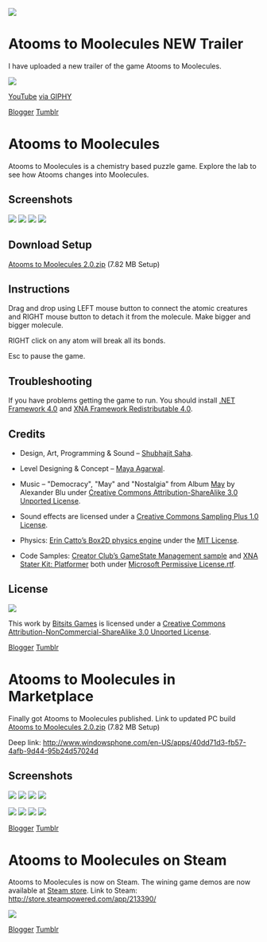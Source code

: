 ![](https://raw.githubusercontent.com/Bitsits/Atooms-to-Moolecules/master/Windows%20Phone%20App/Atooms%20to%20Moolecules%20PC%20Large.png)

Atooms to Moolecules NEW Trailer
===
I have uploaded a new trailer of the game Atooms to Moolecules. 

[![](https://github.com/Bitsits/Atooms-to-Moolecules-WP7-video/raw/master/W63ukWu7KMIOXSdQcT.gif)][video]

[YouTube][video]
[via GIPHY](https://giphy.com/gifs/W63ukWu7KMIOXSdQcT)

[video]: https://youtu.be/Ddb_WVZlkZE

[Blogger](https://bitsits.blogspot.com/2011/02/atooms-to-moolecule-new-trailer.html)
[Tumblr](https://bitsits.tumblr.com/post/96208545280/atooms-to-moolecules-new-trailer)

Atooms to Moolecules
===
Atooms to Moolecules is a chemistry based puzzle game. Explore the lab to see how Atooms changes into Moolecules.

Screenshots
---
![](https://raw.githubusercontent.com/Bitsits/Atooms-to-Moolecules/master/Blog/Atooms%20to%20Moolecules1.PNG)
![](https://raw.githubusercontent.com/Bitsits/Atooms-to-Moolecules/master/Blog/Atooms%20to%20Moolecules2.png)
![](https://raw.githubusercontent.com/Bitsits/Atooms-to-Moolecules/master/Blog/Atooms%20to%20Moolecules3.png)
![](https://raw.githubusercontent.com/Bitsits/Atooms-to-Moolecules/master/Blog/Atooms%20to%20Moolecules4.png)

Download Setup
---
[Atooms to Moolecules 2.0.zip][zip] (7.82 MB Setup)


Instructions
---
Drag and drop using LEFT mouse button to connect the atomic creatures and RIGHT mouse button to detach it from the molecule. Make bigger and bigger molecule.

RIGHT click on any atom will break all its bonds.

Esc to pause the game.


Troubleshooting
---
If you have problems getting the game to run. You should install [.NET Framework 4.0] and [XNA Framework Redistributable 4.0].


Credits
---
- Design, Art, Programming & Sound – [Shubhajit Saha].

- Level Designing & Concept – [Maya Agarwal]. 

- Music – "Democracy", "May" and "Nostalgia" from Album [May](http://www.jamendo.com/en/album/149) by Alexander Blu under [Creative Commons Attribution-ShareAlike 3.0 Unported License].

- Sound effects are licensed under a [Creative Commons Sampling Plus 1.0 License].

- Physics: [Erin Catto’s Box2D physics engine](http://www.box2d.org/) under the [MIT License].

- Code Samples: [Creator Club’s GameState Management sample] and [XNA Stater Kit: Platformer] both under [Microsoft Permissive License.rtf].


License
---
![](https://raw.githubusercontent.com/Bitsits/Atooms-to-Moolecules/master/Blog/cc.png)

This work by [Bitsits Games] is licensed under a [Creative Commons Attribution-NonCommercial-ShareAlike 3.0 Unported License].


[.NET Framework 4.0]: http://www.microsoft.com/en-in/download/details.aspx?id=17718
[XNA Framework Redistributable 4.0]: http://www.microsoft.com/en-in/download/details.aspx?id=20914

[Creator Club’s GameState Management sample]: http://creators.xna.com/en-US/samples/gamestatemanagement
[XNA Stater Kit: Platformer]: http://msdn.microsoft.com/en-us/library/dd254918.aspx
[Microsoft Permissive License.rtf]: http://creators.xna.com/downloads/?id=15

[MIT License]: http://www.opensource.org/licenses/mit-license.php
[Creative Commons Sampling Plus 1.0 License]: http://creativecommons.org/licenses/sampling+/1.0/
[Creative Commons Attribution-ShareAlike 3.0 Unported License]: http://creativecommons.org/licenses/by-sa/3.0/
[Creative Commons Attribution-NonCommercial-ShareAlike 3.0 Unported License]: http://creativecommons.org/licenses/by-nc-sa/3.0/

[Bitsits Games]: https://bitsits.blogspot.com
[Shubhajit Saha]: https://suvozit.blogspot.com
[Maya Agarwal]: https://mayaagarwal.blogspot.com

[zip]: https://github.com/Bitsits/Atooms-to-Moolecules/raw/master/Windows%20Phone%20App/Atooms%20to%20Moolecules.zip

[Blogger](https://bitsits.blogspot.com/2011/02/atooms-to-moolecule.html)
[Tumblr](https://bitsits.tumblr.com/post/96208273420/atooms-to-moolecules-atooms-to-moolecules-is-a)

Atooms to Moolecules in Marketplace
===

Finally got Atooms to Moolecules published.
Link to updated PC build [Atooms to Moolecules 2.0.zip][zip] (7.82 MB Setup)

Deep link: http://www.windowsphone.com/en-US/apps/40dd71d3-fb57-4afb-9d44-95b24d57024d

Screenshots
---
![](https://raw.githubusercontent.com/Bitsits/Atooms-to-Moolecules/master/Windows%20Phone%20App/Atooms%20to%20Moolecules%20Screenshot%201.png)
![](https://raw.githubusercontent.com/Bitsits/Atooms-to-Moolecules/master/Windows%20Phone%20App/Atooms%20to%20Moolecules%20Screenshot%202.png)
![](https://raw.githubusercontent.com/Bitsits/Atooms-to-Moolecules/master/Windows%20Phone%20App/Atooms%20to%20Moolecules%20Screenshot%203.png)
![](https://raw.githubusercontent.com/Bitsits/Atooms-to-Moolecules/master/Windows%20Phone%20App/Atooms%20to%20Moolecules%20Screenshot%204.png)

![](https://raw.githubusercontent.com/Bitsits/Atooms-to-Moolecules/master/Windows%20Phone%20App/Atooms%20to%20Moolecules%20Screenshot%205.png)
![](https://raw.githubusercontent.com/Bitsits/Atooms-to-Moolecules/master/Windows%20Phone%20App/Atooms%20to%20Moolecules%20Screenshot%206.png)
![](https://raw.githubusercontent.com/Bitsits/Atooms-to-Moolecules/master/Windows%20Phone%20App/Atooms%20to%20Moolecules%20Screenshot%207.png)
![](https://raw.githubusercontent.com/Bitsits/Atooms-to-Moolecules/master/Windows%20Phone%20App/Atooms%20to%20Moolecules%20Screenshot%208.png)

[Blogger](https://bitsits.blogspot.com/2011/10/atooms-to-moolecule-in-marketplace.html)
[Tumblr](https://bitsits.tumblr.com/post/96212942240/atooms-to-moolecules-in-marketplace-finally-got)

Atooms to Moolecules on Steam
===
Atooms to Moolecules is now on Steam. The wining game demos are now available at [Steam store].
Link to Steam: http://store.steampowered.com/app/213390/

![](https://github.com/Bitsits/Atooms-to-Moolecules/raw/master/Blog/steam%20store.png)

[Steam store]: http://store.steampowered.com/sale/levelup

[Blogger](https://bitsits.blogspot.com/2012/06/atooms-to-moolecules-on-steam.html)
[Tumblr](https://bitsits.tumblr.com/post/96214659930/atooms-to-moolecules-on-steam-atooms-to)
